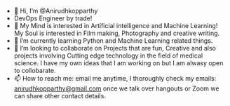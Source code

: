 - 👋 Hi, I’m @Anirudhkopparthy
-    DevOps Engineer by trade! 
- 👀 My Mind is interested in Artificial intelligence and Machine Learning! My Soul is interested in Film making, Photography and creative writing. 
- 🌱 I’m currently learning Python and Machine Learning related things.
- 💞️ I’m looking to collaborate on Projects that are fun, Creative and also projects involving Cutting edge technology in the field of medical science. 
     I have my own ideas that I am working on but I am alwasy open to collobarate. 
- 📫 How to reach me: email me anytime, I thoroughly check my emails: anirudhkopparthy@gmail.com once we talk over hangouts or Zoom we can share other contact details. 

<!---
Anirudhkopparthy/Anirudhkopparthy is a ✨ special ✨ repository because its `README.md` (this file) appears on your GitHub profile.
You can click the Preview link to take a look at your changes.
--->

